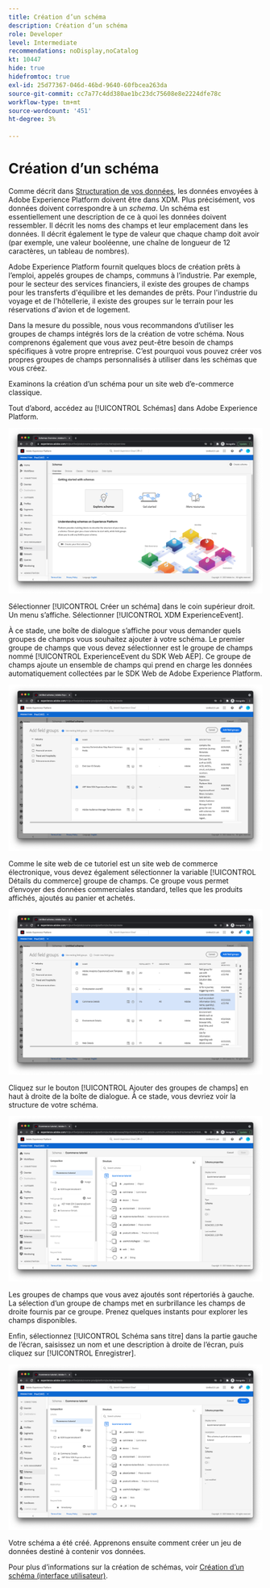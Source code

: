 ```yaml
---
title: Création d’un schéma
description: Création d’un schéma
role: Developer
level: Intermediate
recommendations: noDisplay,noCatalog
kt: 10447
hide: true
hidefromtoc: true
exl-id: 25d77367-046d-46bd-9640-60fbcea263da
source-git-commit: cc7a77c4dd380ae1bc23dc75608e8e2224dfe78c
workflow-type: tm+mt
source-wordcount: '451'
ht-degree: 3%

---
```


# Création d’un schéma

Comme décrit dans [Structuration de vos données](../structuring-your-data.md), les données envoyées à Adobe Experience Platform doivent être dans XDM. Plus précisément, vos données doivent correspondre à un _schema_. Un schéma est essentiellement une description de ce à quoi les données doivent ressembler. Il décrit les noms des champs et leur emplacement dans les données. Il décrit également le type de valeur que chaque champ doit avoir (par exemple, une valeur booléenne, une chaîne de longueur de 12 caractères, un tableau de nombres).

Adobe Experience Platform fournit quelques blocs de création prêts à l’emploi, appelés groupes de champs, communs à l’industrie. Par exemple, pour le secteur des services financiers, il existe des groupes de champs pour les transferts d&#39;équilibre et les demandes de prêts. Pour l&#39;industrie du voyage et de l&#39;hôtellerie, il existe des groupes sur le terrain pour les réservations d&#39;avion et de logement.

Dans la mesure du possible, nous vous recommandons d’utiliser les groupes de champs intégrés lors de la création de votre schéma. Nous comprenons également que vous avez peut-être besoin de champs spécifiques à votre propre entreprise. C’est pourquoi vous pouvez créer vos propres groupes de champs personnalisés à utiliser dans les schémas que vous créez.

Examinons la création d’un schéma pour un site web d’e-commerce classique.

Tout d’abord, accédez au [!UICONTROL Schémas] dans Adobe Experience Platform.

![Vue Schémas](../../../assets/implementation-strategy/schemas-view.png)

Sélectionner [!UICONTROL Créer un schéma] dans le coin supérieur droit. Un menu s’affiche. Sélectionner [!UICONTROL XDM ExperienceEvent].

À ce stade, une boîte de dialogue s’affiche pour vous demander quels groupes de champs vous souhaitez ajouter à votre schéma. Le premier groupe de champs que vous devez sélectionner est le groupe de champs nommé [!UICONTROL ExperienceEvent du SDK Web AEP]. Ce groupe de champs ajoute un ensemble de champs qui prend en charge les données automatiquement collectées par le SDK Web de Adobe Experience Platform.

![Mixin SDK Web AEP](../../../assets/implementation-strategy/aep-web-sdk-mixin.png)

Comme le site web de ce tutoriel est un site web de commerce électronique, vous devez également sélectionner la variable [!UICONTROL Détails du commerce] groupe de champs. Ce groupe vous permet d’envoyer des données commerciales standard, telles que les produits affichés, ajoutés au panier et achetés.

![Mixin Détails du commerce](../../../assets/implementation-strategy/commerce-details-mixin.png)

Cliquez sur le bouton [!UICONTROL Ajouter des groupes de champs] en haut à droite de la boîte de dialogue. À ce stade, vous devriez voir la structure de votre schéma.

![Schéma avec mixins](../../../assets/implementation-strategy/schema-with-mixins.png)

Les groupes de champs que vous avez ajoutés sont répertoriés à gauche. La sélection d’un groupe de champs met en surbrillance les champs de droite fournis par ce groupe. Prenez quelques instants pour explorer les champs disponibles.

Enfin, sélectionnez [!UICONTROL Schéma sans titre] dans la partie gauche de l’écran, saisissez un nom et une description à droite de l’écran, puis cliquez sur [!UICONTROL Enregistrer].

![Schéma avec nom et description](../../../assets/implementation-strategy/schema-name-description.png)

Votre schéma a été créé. Apprenons ensuite comment créer un jeu de données destiné à contenir vos données.

Pour plus d’informations sur la création de schémas, voir [Création d’un schéma (interface utilisateur)](https://experienceleague.adobe.com/docs/experience-platform/xdm/tutorials/create-schema-ui.html?lang=fr).
